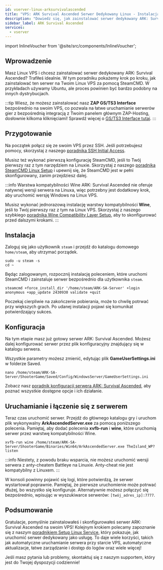 ```yaml
---
id: vserver-linux-arksurvivalascended
title: "VPS: ARK Survival Ascended Serwer Dedykowany Linux - Instalacja"
description: "Dowiedz się, jak zainstalować serwer dedykowany ARK: Survival Ascended na swoim Linux VPS, aby zarządzać rozgrywką bez problemów → Sprawdź teraz"
sidebar_label: ARK Survival Ascended
services:
  - vserver
---
```


import InlineVoucher from '@site/src/components/InlineVoucher';

## Wprowadzenie
Masz Linux VPS i chcesz zainstalować serwer dedykowany ARK: Survival Ascended? Trafiłeś idealnie. W tym poradniku pokażemy krok po kroku, jak zainstalować ten serwer na Twoim Linux VPS za pomocą SteamCMD. W przykładach używamy Ubuntu, ale proces powinien być bardzo podobny na innych dystrybucjach.

:::tip
Wiesz, że możesz zainstalować nasz **ZAP GS/TS3 Interface** bezpośrednio na swoim VPS, co pozwala na łatwe uruchamianie serwerów gier z bezpośrednią integracją z Twoim panelem głównym ZAP-Hosting, dosłownie kilkoma kliknięciami! Sprawdź więcej o [GS/TS3 Interface tutaj](vserver-linux-gs-interface.md).
:::

<InlineVoucher />

## Przygotowanie

Na początek połącz się ze swoim VPS przez SSH. Jeśli potrzebujesz pomocy, skorzystaj z naszego [poradnika SSH Initial Access](vserver-linux-ssh.md).

Musisz też wykonać pierwszą konfigurację SteamCMD, jeśli to Twój pierwszy raz z tym narzędziem na Linuxie. Skorzystaj z naszego [poradnika SteamCMD Linux Setup](vserver-linux-steamcmd.md) i upewnij się, że SteamCMD jest w pełni skonfigurowany, zanim przejdziesz dalej.

:::info Warstwa kompatybilności Wine
ARK: Survival Ascended nie oferuje natywnej wersji serwera na Linuxa, więc potrzebny jest dodatkowy krok, aby uruchomić wersję Windows na Linux VPS.

Musisz wykonać jednorazową instalację warstwy kompatybilności **Wine**, jeśli to Twój pierwszy raz z tym na Linux VPS. Skorzystaj z naszego szybkiego [poradnika Wine Compatibility Layer Setup](vserver-linux-wine.md), aby to skonfigurować przed dalszymi krokami.
:::

## Instalacja

Zaloguj się jako użytkownik `steam` i przejdź do katalogu domowego `home/steam`, aby utrzymać porządek.
```
sudo -u steam -s
cd ~
```

Będąc zalogowanym, rozpocznij instalację poleceniem, które uruchomi SteamCMD i zainstaluje serwer bezpośrednio dla użytkownika `steam`.
```
steamcmd +force_install_dir '/home/steam/ARK-SA-Server' +login anonymous +app_update 2430930 validate +quit
```

Poczekaj cierpliwie na zakończenie pobierania, może to chwilę potrwać przy większych grach. Po udanej instalacji pojawi się komunikat potwierdzający sukces.

## Konfiguracja

Na tym etapie masz już gotowy serwer ARK: Survival Ascended. Możesz dalej konfigurować serwer przez plik konfiguracyjny znajdujący się w katalogu serwera.

Wszystkie parametry możesz zmienić, edytując plik **GameUserSettings.ini** w folderze Saved.

```
nano /home/steam/ARK-SA-Server/ShooterGame/Saved/Config/WindowsServer/GameUserSettings.ini
```

Zobacz nasz [poradnik konfiguracji serwera ARK: Survival Ascended](ark-configuration.md), aby poznać wszystkie dostępne opcje i ich działanie.

## Uruchamianie i łączenie się z serwerem

Teraz czas uruchomić serwer. Przejdź do głównego katalogu gry i uruchom plik wykonywalny **ArkAscendedServer.exe** za pomocą poniższego polecenia. Pamiętaj, aby dodać polecenia **xvfb-run** i **wine**, które uruchomią serwer przez warstwę kompatybilności Wine.
```
xvfb-run wine /home/steam/ARK-SA-Server/ShooterGame/Binaries/Win64/ArkAscendedServer.exe TheIsland_WP?listen
```

:::info
Niestety, z powodu braku wsparcia, nie możesz uruchomić wersji serwera z anty-cheatem Battleye na Linuxie. Anty-cheat nie jest kompatybilny z Linuxem.
:::

W konsoli powinny pojawić się logi, które potwierdzą, że serwer wystartował poprawnie. Pamiętaj, że pierwsze uruchomienie może potrwać dłużej, bo wszystko się konfiguruje. Alternatywnie możesz połączyć się bezpośrednio, wpisując w wyszukiwarce serwerów: `[twój_adres_ip]:7777`.

## Podsumowanie

Gratulacje, pomyślnie zainstalowałeś i skonfigurowałeś serwer ARK: Survival Ascended na swoim VPS! Kolejnym krokiem polecamy zapoznanie się z naszym [poradnikiem Setup Linux Service](vserver-linux-create-gameservice.md), który pokazuje, jak uruchomić serwer dedykowany jako usługę. To daje wiele korzyści, takich jak automatyczne uruchamianie serwera przy starcie VPS, automatyczne aktualizacje, łatwe zarządzanie i dostęp do logów oraz wiele więcej!

Jeśli masz pytania lub problemy, skontaktuj się z naszym supportem, który jest do Twojej dyspozycji codziennie!

<InlineVoucher />